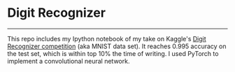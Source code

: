 # Digit Recognizer

------

This repo includes my Ipython notebook of my take on Kaggle's [Digit Recognizer competition](https://www.kaggle.com/c/digit-recognizer) (aka MNIST data set).  It reaches 0.995 accuracy on the test set, which is within top 10% the time of writing.  I used PyTorch to implement a convolutional neural network.